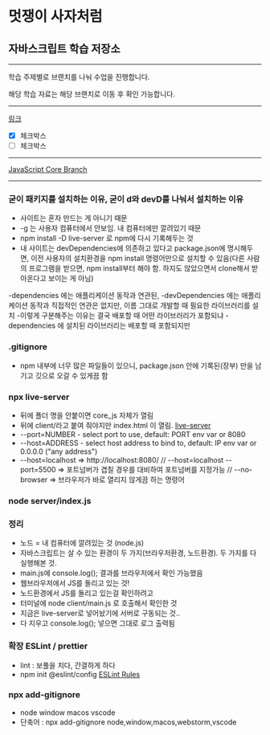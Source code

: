 # 멋쟁이 사자처럼
## 자바스크립트 학습 저장소
___

학습 주제별로 브랜치를 나눠 수업을 진행합니다.

해당 학습 자료는 해당 브랜치로 이동 후 확인 가능합니다.

---

[링크](https://github.com/s-ja?tab=repositories)
- [x] 체크박스
- [ ] 체크박스

---

[JavaScript Core Branch](https://github.com/s-ja?tab=repositories)

---
### 굳이 패키지를 설치하는 이유, 굳이 d와 devD를 나눠서 설치하는 이유

- 사이트는 혼자 만드는 게 아니기 때문
- -g 는 사용자 컴퓨터에서 안보임. 내 컴퓨터에만 깔려있기 때문
- npm install -D live-server 로 npm에 다시 기록해두는 것
- 내 사이트는 devDependencies에 의존하고 있다고 package.json에 명시해두면, 이전 사용자의 설치환경을 npm install 명령어만으로 설치할 수 있음(다른 사람의 프로그램을 받으면, npm install부터 해야 함. 하지도 않았으면서 clone해서 받아온다고 보이는 게 아님)

-dependencies 에는 애플리케이션 동작과 연관된,
-devDependencies 에는 애플리케이션 동작과 직접적인 연관은 없지만, 이름 그대로 개발할 때 필요한 라이브러리를 설치
-이렇게 구분해주는 이유는 결국 배포할 때 어떤 라이브러리가 포함되냐
-dependencies 에 설치된 라이브러리는 배포할 때 포함되지만

### .gitignore

- npm 내부에 너무 많은 파일들이 있으니, package.json 안에 기록된(장부) 만을 남기고 깃으로 오갈 수 있게끔 함

### npx live-server
- 뒤에 폴더 명을 안붙이면 core_js 자체가 열림
- 뒤에 client/라고 붙여 줘야지만 index.html 이 열림.
[live-server](https://www.npmjs.com/package/live-server)
- --port=NUMBER - select port to use, default: PORT env var or 8080
- --host=ADDRESS - select host address to bind to, default: IP env var or 0.0.0.0 ("any address")
- --host=localhost => http://localhost:8080/ // --host=localhost --port=5500 => 포트넘버가 겹칠 경우를 대비하여 포트넘버를 지정가능 // --no-browser => 브라우저가 바로 열리지 않게끔 하는 명령어


### node server/index.js

### 정리
- 노드 = 내 컴퓨터에 깔려있는 것 (node.js)
- 자바스크립트는 살 수 있는 환경이 두 가지(브라우저환경, 노드환경). 두 가지를 다 실행해본 것.
- main.js에 console.log(); 결과를 브라우저에서 확인 가능했음
- 웹브라우저에서 JS를 돌리고 있는 것!
- 노드환경에서 JS를 돌리고 있는걸 확인하려고
- 터미널에 node client/main.js 로 호출해서 확인한 것
- 지금은 live-server로 넣어놨기에 서버로 구동되는 것..
- 다 지우고 console.log(); 넣으면 그대로 로그 출력됨

### 확장 ESLint / prettier
- lint : 보풀을 치다, 간결하게 하다
- npm init @eslint/config
[ESLint Rules](https://eslint.org/docs/latest/rules/)

### npx add-gitignore
- node window macos vscode
- 단축어 : npx add-gitignore node,window,macos,webstorm,vscode